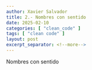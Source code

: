 ```yaml
---
author: Xavier Salvador
title: 2.- Nombres con sentido
date: 2025-02-10
categories: [ "clean_code" ]
tags: [ "clean code" ]
layout: post
excerpt_separator: <!--more-->
---
```


Nombres con sentido
